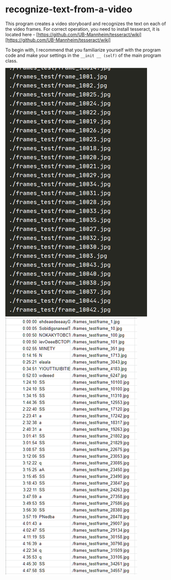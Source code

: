 # recognize-text-from-a-video

This program creates a video storyboard and recognizes the text on each of the video frames.
For correct operation, you need to install tesseract, it is located here - [https://github.com/UB-Mannheim/tesseract/wiki][https://github.com/UB-Mannheim/tesseract/wiki]

To begin with, I recommend that you familiarize yourself with the program code and make your settings in the `__init __ (self)` of the main program class.

![image](https://github.com/petrovichest/parsing-text-from-a-video/blob/main/screenshots/screen1.png)
![image](https://github.com/petrovichest/parsing-text-from-a-video/blob/main/screenshots/screen2.png)

[https://github.com/UB-Mannheim/tesseract/wiki]: https://github.com/UB-Mannheim/tesseract/wiki
